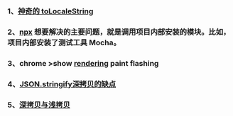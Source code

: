 ### 1、[神奇的 toLocaleString](https://blog.csdn.net/weixin_39749820/article/details/82869537)
### 2、[npx](https://www.ruanyifeng.com/blog/2019/02/npx.html) 想要解决的主要问题，就是调用项目内部安装的模块。比如，项目内部安装了测试工具 Mocha。
### 3、chrome >show [rendering](https://blog.csdn.net/sd19871122/article/details/97895109) paint flashing
### 4、[JSON.stringify深拷贝的缺点](https://www.cnblogs.com/makai/p/13883544.html)
### 5、[深拷贝与浅拷贝](https://www.cnblogs.com/nanhuaqiushui/%5B/14403976.html)